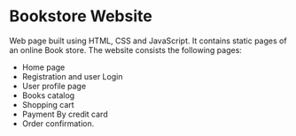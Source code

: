 # Bookstore Website

Web page built using HTML, CSS and JavaScript. It contains static pages of an online Book store. 
The website consists the following pages:
* Home page 
* Registration and user Login
* User profile page
* Books catalog
* Shopping cart
* Payment By credit card
* Order confirmation.
